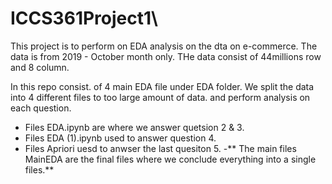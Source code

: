 # ICCS361Project1\\

This project is to perform on EDA analysis on the dta on e-commerce. The data is from 2019 - October month only. THe data consist of 44millions row and 8 column.

In this repo consist. of 4 main EDA file under EDA folder. We split the data into 4 different files to too large amount of data. and perform analysis on each question.
- Files EDA.ipynb are where we answer quetsion 2 & 3.
- Files EDA (1).ipynb used to answer question 4.
- Files Apriori uesd to anwser the last quesiton 5.
-** The main files MainEDA are the final files where we conclude everything into a single files.**
